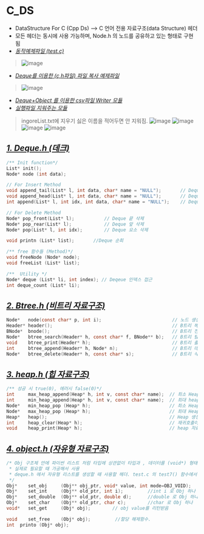 # C_DS
- DataStructure For C (Cpp Ds) --> C 언어 전용 자료구조(data Structure) 헤더 
- 모든 헤더는 동시에 사용 가능하며, Node.h 의 노드를 공유하고 있는 형태로 구현됨  
- [_동작예제파일 (test.c)_](https://github.com/20190511/C_DS/blob/main/test.c)
> ![image](https://github.com/20190511/C_DS/assets/70988272/ec6a96d5-52a1-4b20-be48-18cd948d3b38)
- [_Deque를 이용한 (c,h파일) 파일 복사 예제파일_](https://github.com/20190511/C_DS/blob/main/test_filecopy.c)  
> ![image](https://github.com/20190511/C_DS/assets/70988272/2000a771-c52e-4796-a8fb-a4b02faf7062)  
- [_Deque+Object 를 이용한 csv파일 Writer 모듈_](https://github.com/20190511/C_DS/blob/main/csv_helper.c)
- [_실행파일 지워주는 모듈_](https://github.com/20190511/C_DS/blob/main/cleaner.c)
> ingoreList.txt에 지우기 싫은 이름을 적어두면 안 지워짐.
> ![image](https://github.com/20190511/C_DS/assets/70988272/2d100392-2dba-4aff-8cac-fa950ef1357f)
> ![image](https://github.com/20190511/C_DS/assets/70988272/0c292689-dcbc-4b27-972e-364b0ca7561b)
> ![image](https://github.com/20190511/C_DS/assets/70988272/c23ffc8a-7134-4794-afce-0163bf82f5eb)
> ![image](https://github.com/20190511/C_DS/assets/70988272/fa6b2079-553b-450d-b305-45cbde1b9ed6)

## [_1. Deque.h (데크)_](https://github.com/20190511/C_DS/blob/main/deque.h)

```C
/** Init function*/
List* init();
Node* node (int data);

// For Insert Method
void append_tail(List* l, int data, char* name = "NULL");       // Deque 앞에 연결
void append_head(List* l, int data, char* name = "NULL");       // Deque 끝에 연결
int append(List* l, int idx, int data, char* name = "NULL");    // Deque index 요소 연결

// For Delete Method
Node* pop_front(List* l);           // Deque 끝 삭제
Node* pop_rear(List* l);            // Deque 앞 삭제
Node* pop(List* l, int idx);        // Deque 요소 삭제

void printn (List* list);       //Deque 순회

/** free 함수들 (Method)*/
void freeNode (Node* node);
void freeList (List* list);

/**  Utility */
Node* deque (List* li, int index); // Deqeue 인덱스 접근
int deque_count (List* li);
```

## [_2. Btree.h (비트리 자료구조)_](https://github.com/20190511/C_DS/blob/main/btree.h)
```C
Node*   node(const char* p, int i);                          // 노드 생성자 (내부실행파일에서 사용)
Header* header();                                            // B트리 헤더 생성자
BNode*  bnode();                                             // B트리 전용 노드 (내부실행파일에서 사용)
Node*   btree_search(Header* h, const char* f, BNode** b);   // B트리 탐색 함수
void    btree_print(Header* h);                              // B트리 출력 함수 (트리형태로 출력, Queue 이용 + BFS 순회)
int     btree_append(Header* h, Node* n);                    // B트리 데이터 추가 함수
Node*   btree_delete(Header* h, const char* s);              // B트리 삭제 함수.
```

## [_3. heap.h (힙 자료구조)_](https://github.com/20190511/C_DS/blob/main/heap.h)
```C
/** 성공 시 true(0), 에러시 false(0)*/
int     max_heap_append(Heap* h, int v, const char* name);  // 최소 Heap 추가, name이 NULL 이면 Heap 생성순서대로 name 설정
int     min_heap_append(Heap* h, int v, const char* name);  // 최대 heap 추가, name이 NULL 이면 Heap 생성순서대로 name 설정
Node*   min_heap_pop (Heap* h);                             // 최소 Heap Pop -> Pop 한 최소 Key값 노드 리턴
Node*   max_heap_pop (Heap* h);                             // 최대 Heap Pop -> Pop 한 최대 Key값 노드 리턴
Heap*   heap();                                             // Heap 생성자
int     heap_clear(Heap* h);                                // 재귀호출이 아닌 while 후위탐색으로 전 노드 삭제
void    heap_print(Heap* h);                                // heap 자료구조 전체 출력 (트리형태로 출력 : 임시 큐 구현해서 사용 (BFS))
```

## [_4. object.h (자유형 자료구조)_](https://github.com/20190511/C_DS/blob/main/object.h)
```C
/* Obj 구조체 안에 파이썬 리스트 처럼 타입에 상관없이 타입과 , 데이터를 (void*) 형태로 저장해두었다가,
 * 실제로 필요할 때 가공해서 사용
 * deque.h 에서 자유형 리스트를 생성할 때 사용할 헤더. test.c 의 test7() 함수에서 실 사용법 있음.
 */
Obj*    set_obj     (Obj** obj_ptr, void* value, int mode=OBJ_VOID);
Obj*    set_int     (Obj** old_ptr, int i);         //int i 로 Obj 하나 생성 (이전 값 존재시 할당해제하고 생성)
Obj*    set_double  (Obj** old_ptr, double d);      //double 로 Obj 하나 생성
Obj*    set_char    (Obj** old_ptr, char c);        //char 로 Obj 하나  
void*   set_get     (Obj* obj);        // obj value를 리턴받음

void    set_free    (Obj* obj);         //할당 해제함수.
int  printo (Obj* obj);
```

